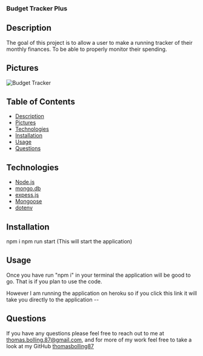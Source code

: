 ### Budget Tracker Plus

## Description

The goal of this project is to allow a user to make a running tracker of their monthly finances. To be able to properly monitor their spending.

## Pictures

![Budget Tracker](https://user-images.githubusercontent.com/78775177/126024607-f020505d-4659-438d-8eb9-5c293c3ee3cf.PNG)

## Table of Contents

* [Description](#description)
* [Pictures](#pictures)
* [Technologies](#technologies)
* [Installation](#installation)
* [Usage](#usage)
* [Questions](#questions)

## Technologies

* [Node.js](https://nodejs.dev/learn)
* [mongo.db](https://docs.mongodb.com/guides/)
* [expess.js](https://expressjs.com/)
* [Mongoose](https://mongoosejs.com/docs/guide.html)
* [dotenv](https://www.npmjs.com/package/dotenv)

## Installation

npm i
npm run start (This will start the application)

## Usage

Once you have run "npm i" in your terminal the application will be good to go. That is if you plan to use the code.

However I am running the application on heroku so if you click this link it will take you directly to the application -- 

## Questions

If you have any questions please feel free to reach out to me at [thomas.bolling.87@gmail.com](mailto:thomas.bolling.87@gmail.com), and for more of my work feel free to take a look at my GitHub [thomasbolling87](https://github.com/thomasbolling87)
